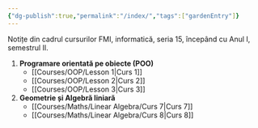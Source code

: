 ```yaml
---
{"dg-publish":true,"permalink":"/index/","tags":["gardenEntry"]}
---
```


Notițe din cadrul cursurilor FMI, informatică, seria 15, începând cu Anul I, semestrul II. 

1. **Programare orientată pe obiecte (POO)**
	- [[Courses/OOP/Lesson 1\|Curs 1]]
	- [[Courses/OOP/Lesson 2\|Curs 2]]
	- [[Courses/OOP/Lesson 3\|Curs 3]]
2. **Geometrie și Algebră liniară**
	- [[Courses/Maths/Linear Algebra/Curs 7\|Curs 7]]
	- [[Courses/Maths/Linear Algebra/Curs 8\|Curs 8]]
